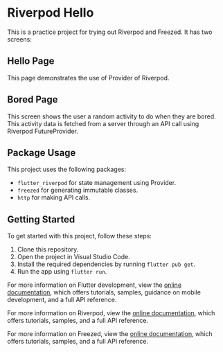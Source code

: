 # Riverpod Hello

This is a practice project for trying out Riverpod and Freezed. It has two screens:

## Hello Page

This page demonstrates the use of Provider of Riverpod.

## Bored Page

This screen shows the user a random activity to do when they are bored. This activity data is fetched from a server through an API call using Riverpod FutureProvider.

## Package Usage

This project uses the following packages:

- `flutter_riverpod` for state management using Provider.
- `freezed` for generating immutable classes.
- `http` for making API calls.

## Getting Started

To get started with this project, follow these steps:

1. Clone this repository.
2. Open the project in Visual Studio Code.
3. Install the required dependencies by running `flutter pub get`.
4. Run the app using `flutter run`.

For more information on Flutter development, view the [online documentation](https://docs.flutter.dev/), which offers tutorials, samples, guidance on mobile development, and a full API reference.

For more information on Riverpod, view the [online documentation](https://riverpod.dev/), which offers tutorials, samples, and a full API reference.

For more information on Freezed, view the [online documentation](https://pub.dev/packages/freezed), which offers tutorials, samples, and a full API reference.
